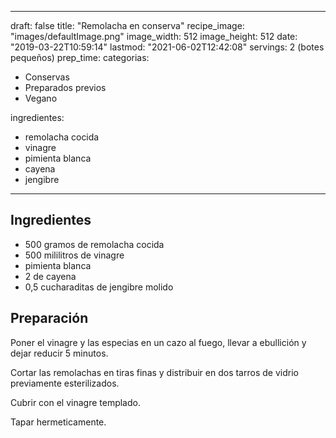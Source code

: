 
---
draft: false
title: "Remolacha en conserva"
recipe_image: "images/defaultImage.png"
image_width: 512
image_height: 512
date: "2019-03-22T10:59:14"
lastmod: "2021-06-02T12:42:08"
servings: 2 (botes pequeños)
prep_time: 
categorias:
  - Conservas
  - Preparados previos
  - Vegano

ingredientes:
  - remolacha cocida
  - vinagre
  - pimienta blanca
  - cayena
  - jengibre
---

## Ingredientes
- 500 gramos de remolacha cocida
- 500 mililitros de vinagre
- pimienta blanca
- 2  de cayena
- 0,5 cucharaditas de jengibre molido

## Preparación
Poner el vinagre y las especias en un cazo al fuego, llevar a ebullición y dejar reducir 5 minutos.

Cortar las remolachas en tiras finas y distribuir en dos tarros de vidrio previamente esterilizados.

Cubrir con el vinagre templado.

Tapar hermeticamente.


